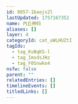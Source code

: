 ```yaml
---
id: 0857-1baojs2l
lastUpdated: 1757167352
name: 内丘神码
aliases: []
layer: 4
categoryId: cat_uWLHUZtI
tagIds:
  - tag_KvBqKS-l
  - tag_ImsdsJHz
  - tag_F0Snwko4
nsfw: false
parent: ""
relatedEntries: []
timelineEvents: []
titledLinks: []
---
```


